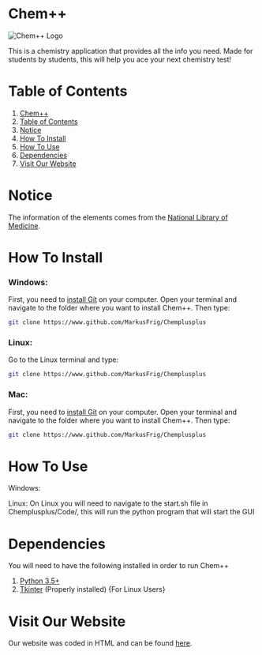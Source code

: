 # Chem++
![Chem++ Logo](https://github.com/MakusFrig/Chemplusplus/blob/main/Chem%2B%2B%20Logo/Chem%2B%2B_Secondary.png?raw=true)

This is a chemistry application that provides all the info you need. Made for students by students, this will help you ace your next chemistry test!

# Table of Contents

 1. [Chem++](#chem)
 2. [Table of Contents](#table-of-contents)
 3. [Notice](#notice)
 4. [How To Install](#how-to-install)
 5. [How To Use](#how-to-use)
 6. [Dependencies](#dependencies)
 7. [Visit Our Website](#visit-our-website)



# Notice
The information of the elements comes from the [National Library of Medicine](https://pubchem.ncbi.nlm.nih.gov/periodic-table/).

# How To Install
### Windows:
First, you need to [install Git](https://www.jcchouinard.com/install-git/) on your computer.
Open your terminal and navigate to the folder where you want to install Chem++. Then type:
```sh
git clone https://www.github.com/MarkusFrig/Chemplusplus
```
### Linux:
Go to the Linux terminal and type:
```sh
git clone https://www.github.com/MarkusFrig/Chemplusplus
```
### Mac:
First, you need to [install Git](https://www.jcchouinard.com/install-git/) on your computer.
Open your terminal and navigate to the folder where you want to install Chem++. Then type:
```sh
git clone https://www.github.com/MarkusFrig/Chemplusplus
```
# How To Use
Windows:

Linux:
On Linux you will need to navigate to the start.sh file in Chemplusplus/Code/, this will run the python program that will start the GUI 

# Dependencies
You will need to have the following installed in order to run Chem++
1. [Python 3.5+](https://www.python.org/)
2. [Tkinter](https://docs.python.org/3/library/tkinter.html) (Properly installed) {For Linux Users}

# Visit Our Website
Our website was coded in HTML and can be found [here](https://chemplusplus.github.io).
